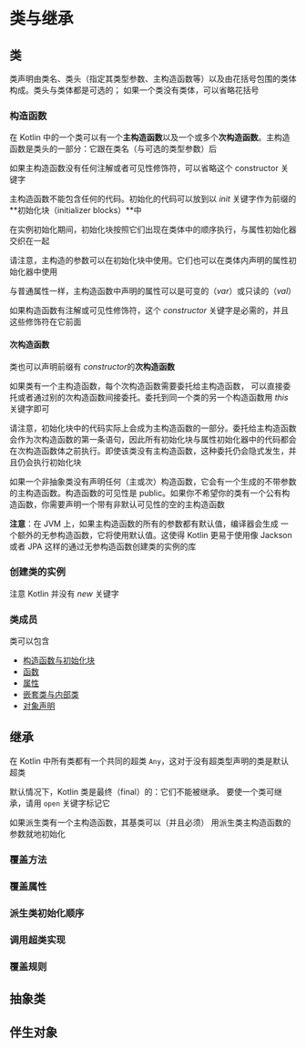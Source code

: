 # 类与继承

## 类

类声明由类名、类头（指定其类型参数、主构造函数等）以及由花括号包围的类体构成。类头与类体都是可选的； 如果一个类没有类体，可以省略花括号

### 构造函数

在 Kotlin 中的一个类可以有一个**主构造函数**以及一个或多个**次构造函数**。主构造函数是类头的一部分：它跟在类名（与可选的类型参数）后

如果主构造函数没有任何注解或者可⻅性修饰符，可以省略这个 constructor 关键字

主构造函数不能包含任何的代码。初始化的代码可以放到以 *init* 关键字作为前缀的**初始化块（initializer blocks）**中

在实例初始化期间，初始化块按照它们出现在类体中的顺序执行，与属性初始化器交织在一起

请注意，主构造的参数可以在初始化块中使用。它们也可以在类体内声明的属性初始化器中使用

与普通属性一样，主构造函数中声明的属性可以是可变的（*var*）或只读的（*val*）

如果构造函数有注解或可见性修饰符，这个 *constructor* 关键字是必需的，并且这些修饰符在它前面

#### 次构造函数

类也可以声明前缀有 *constructor*的**次构造函数**

如果类有一个主构造函数，每个次构造函数需要委托给主构造函数， 可以直接委托或者通过别的次构造函数间接委托。委托到同一个类的另一个构造函数用 *this* 关键字即可

请注意，初始化块中的代码实际上会成为主构造函数的一部分。委托给主构造函数会作为次构造函数的第一条语句，因此所有初始化块与属性初始化器中的代码都会在次构造函数体之前执行。即使该类没有主构造函数，这种委托仍会隐式发生，并且仍会执行初始化块

如果一个非抽象类没有声明任何（主或次）构造函数，它会有一个生成的不带参数的主构造函数。构造函数的可见性是 public。如果你不希望你的类有一个公有构造函数，你需要声明一个带有非默认可见性的空的主构造函数

**注意**：在 JVM 上，如果主构造函数的所有的参数都有默认值，编译器会生成 一个额外的无参构造函数，它将使用默认值。这使得 Kotlin 更易于使用像 Jackson 或者 JPA 这样的通过无参构造函数创建类的实例的库

### 创建类的实例

注意 Kotlin 并没有 *new* 关键字

### 类成员

类可以包含

- [构造函数与初始化块](https://www.kotlincn.net/docs/reference/classes.html#构造函数)
- [函数](https://www.kotlincn.net/docs/reference/functions.html)
- [属性](https://www.kotlincn.net/docs/reference/properties.html)
- [嵌套类与内部类](https://www.kotlincn.net/docs/reference/nested-classes.html)
- [对象声明](https://www.kotlincn.net/docs/reference/object-declarations.html)

## 继承

在 Kotlin 中所有类都有一个共同的超类 `Any`，这对于没有超类型声明的类是默认超类

默认情况下，Kotlin 类是最终（final）的：它们不能被继承。 要使一个类可继承，请用 `open` 关键字标记它

如果派生类有一个主构造函数，其基类可以（并且必须） 用派生类主构造函数的参数就地初始化

### 覆盖方法

### 覆盖属性

### 派生类初始化顺序

### 调用超类实现

### 覆盖规则

## 抽象类

## 伴生对象